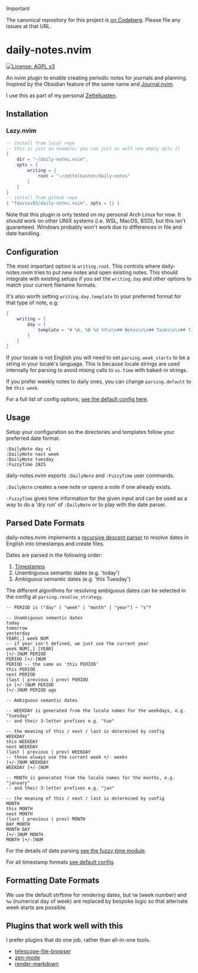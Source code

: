 <!-- prettier-ignore -->
> [!IMPORTANT]
> The canonical repository for this project is [on Codeberg](https://codeberg.org/fd93/daily-notes.nvim).
> Please file any issues at that URL.

# daily-notes.nvim

[![License: AGPL v3](https://img.shields.io/badge/License-AGPL_v3-blue.svg)](https://www.gnu.org/licenses/agpl-3.0)

An nvim plugin to enable creating periodic notes for journals and planning.
Inspired by the Obsidian feature of the same name and
[Journal.nvim](https://github.com/jakobkhansen/journal.nvim).

I use this as part of my personal
[Zettelkasten](https://zettelkasten.de/introduction/).

## Installation

### Lazy.nvim

```lua
-- install from local repo
-- this is just an example; you can just as well use empty opts {}
{
    dir = "~/daily-notes.nvim",
    opts = {
        writing = {
            root = "~/zettelkasten/daily-notes"
        }
    }
}
-- install from github repo
{ "fdavies93/daily-notes.nvim", opts = {} }
```

Note that this plugin is only tested on my personal Arch Linux for now. It
_should_ work on other UNIX systems (i.e. WSL, MacOS, BSD), but this isn't
guaranteed. Windows probably won't work due to differences in file and date
handling.

## Configuration

The most important option is `writing.root`. This controls where
daily-notes.nvim tries to put new notes and open existing notes. This should
integrate with existing setups if you set the `writing.day` and other options to
match your current filename formats.

It's also worth setting `writing.day.template` to your preferred format for that
type of note, e.g:

```lua
{
    writing = {
        day = {
            template = "# %A, %B %d %Y\n\n## Notes\n\n## Tasks\n\n## Timebox"
        }
    }
}
```

If your locale is not English you will need to set `parsing.week_starts` to be a
string in your locale's language. This is because locale strings are used
internally for parsing to avoid mixing calls to `os.time` with baked-in strings.

If you prefer weekly notes to daily ones, you can change `parsing.default` to be
`this week`.

For a full list of config options,
[see the default config here](./lua/daily-notes/config.lua).

## Usage

Setup your configuration so the directories and templates follow your preferred
date format.

```vim
:DailyNote day +1
:DailyNote next week
:DailyNote tuesday
:FuzzyTime 2025
```

daily-notes.nvim exports `:DailyNote` and `:FuzzyTime` user commands.

`:DailyNote` creates a new note or opens a note if one already exists.

`:FuzzyTime` gives time information for the given input and can be used as a way
to do a 'dry run' of `:DailyNote` or to play with the date parser.

## Parsed Date Formats

daily-notes.nvim implements a
[recursive descent parser](https://en.wikipedia.org/wiki/Recursive_descent_parser)
to resolve dates in English into timestamps and create files.

Dates are parsed in the following order:

1. [Timestamps](./lua/daily-notes/config.lua)
2. Unambiguous semantic dates (e.g. 'today')
3. Ambiguous semantic dates (e.g. 'this Tuesday')

The different algorithms for resolving ambiguous dates can be selected in the
config at `parsing.resolve_strategy`.

```
-- PERIOD is ("day" | "week" | "month" | "year") ~ "s"?

-- Unambiguous semantic dates
today
tomorrow
yesterday
YEAR[,] week NUM
-- if year isn't defined, we just use the current year
week NUM[,] [YEAR]
[+/-]NUM PERIOD
PERIOD [+/-]NUM
PERIOD -- the same as 'this PERIOD'
this PERIOD
next PERIOD
(last | previous | prev) PERIOD
in [+/-]NUM PERIOD
[+/-]NUM PERIOD ago

-- Ambiguous semantic dates

-- WEEKDAY is generated from the locale names for the weekdays, e.g. "tuesday"
-- and their 3-letter prefixes e.g. "tue"

-- the meaning of this / next / last is determined by config
WEEKDAY
this WEEKDAY
next WEEKDAY
(last | previous | prev) WEEKDAY
-- these always use the current week +/- weeks
[+/-]NUM WEEKDAY
WEEKDAY [+/-]NUM

-- MONTH is generated from the locale names for the months, e.g. "january"
-- and their 3-letter prefixes e.g. "jan"

-- the meaning of this / next / last is determined by config
MONTH
this MONTH
next MONTH
(last | previous | prev) MONTH
DAY MONTH
MONTH DAY
[+/-]NUM MONTH
MONTH [+/-]NUM
```

For the details of date parsing
[see the fuzzy time module](./lua/daily-notes/fuzzy-time.lua).

For all timestamp formats [see default config](./lua/daily-notes/config.lua).

## Formatting Date Formats

We use the default strftime for rendering dates, but `%W` (week number) and `%w`
(numerical day of week) are replaced by bespoke logic so that alternate week
starts are possible.

## Plugins that work well with this

I prefer plugins that do one job, rather than all-in-one tools.

- [telescope-file-browser](https://github.com/nvim-telescope/telescope-file-browser.nvim)
- [zen-mode](https://github.com/folke/zen-mode.nvim)
- [render-markdown](https://github.com/MeanderingProgrammer/render-markdown.nvim)
